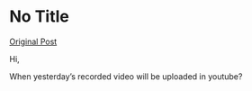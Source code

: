 # No Title

[Original Post](https://discourse.onlinedegree.iitm.ac.in/t/164277/252)

<p>Hi,</p>
<p>When yesterday’s recorded video will be uploaded in youtube?</p>